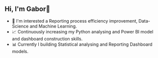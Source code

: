 ## Hi, I'm Gabor👋

- 🌟 I'm interested a Reporting process efficiency improvement, Data-Science and Machine Learning.
- 📈 Continuously increasing my Python analysing and Power BI model and dashboard construction skills.
- 📊 Currently I building Statistical analysing and Reporting Dashboard models.


<!--
**gabor-gabor/gabor-gabor** is a ✨ _special_ ✨ repository because its `README.md` (this file) appears on your GitHub profile.

Here are some ideas to get you started:

- 🔭 I’m currently working on ...
- 🌱 I’m currently learning ...
- 👯 I’m looking to collaborate on ...
- 🤔 I’m looking for help with ...
- 💬 Ask me about ...
- 📫 How to reach me: ...
- 😄 Pronouns: ...
- ⚡ Fun fact: ...
-->
